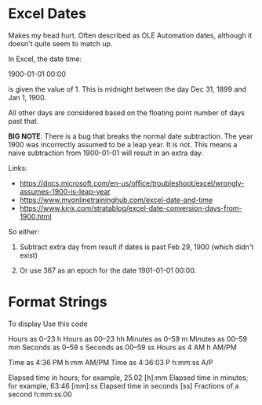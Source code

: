 # Excel Dates

Makes my head hurt. Often described as OLE Automation dates, although it
doesn't quite seem to match up.

In Excel, the date time:

1900-01-01 00:00

is given the value of 1. This is midnight between the day Dec 31, 1899
and Jan 1, 1900.

All other days are considered based on the floating point number of days
past that.

**BIG NOTE**: There is a bug that breaks the normal date subtraction. The
year 1900 was incorrectly assumed to be a leap year. It is not. This
means a naive subtraction from 1900-01-01 will result in an extra day.

Links:
 - <https://docs.microsoft.com/en-us/office/troubleshoot/excel/wrongly-assumes-1900-is-leap-year>
 - <https://www.myonlinetraininghub.com/excel-date-and-time>
 - <https://www.kirix.com/stratablog/excel-date-conversion-days-from-1900.html>

So either:

  1. Subtract extra day from result if dates is past Feb 29, 1900 (which
     didn't exist)

  2. Or use 367 as an epoch for the date 1901-01-01 00:00.


# Format Strings

To display Use this code

Hours as 0–23 h
Hours as 00–23 hh
Minutes as 0–59 m
Minutes as 00–59 mm
Seconds as 0–59 s
Seconds as 00–59 ss
Hours as 4 AM h AM/PM

Time as 4:36 PM h:mm AM/PM
Time as 4:36:03 P h:mm:ss A/P

Elapsed time in hours; for example, 25.02 [h]:mm
Elapsed time in minutes; for example, 63:46 [mm]:ss
Elapsed time in seconds [ss]
Fractions of a second h:mm:ss.00
